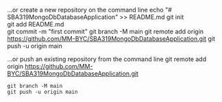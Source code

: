 …or create a new repository on the command line
echo "# SBA319MongoDbDatabaseApplication" >> README.md
    git init    
    git add README.md    
    git commit -m "first commit"
    git branch -M main
    git remote add origin https://github.com/MM-BYC/SBA319MongoDbDatabaseApplication.git
    git push -u origin main
    
…or push an existing repository from the command line
    git remote add origin https://github.com/MM-BYC/SBA319MongoDbDatabaseApplication.git
    
    git branch -M main
    git push -u origin main
